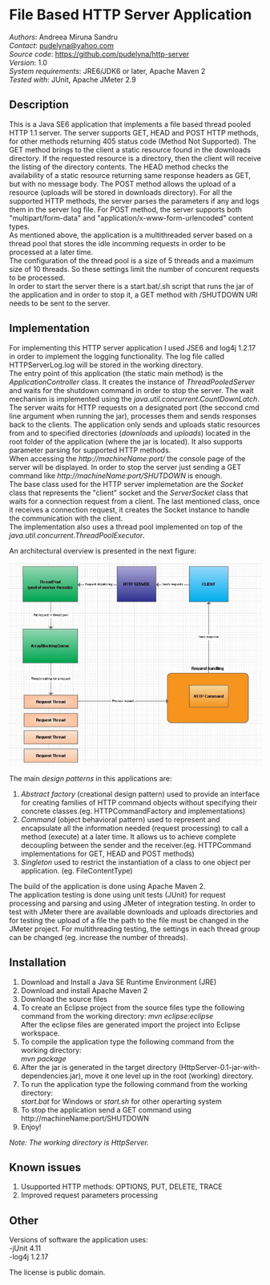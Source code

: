 File Based HTTP Server Application
================================

*Authors*: Andreea Miruna Sandru  
*Contact*: pudelyna@yahoo.com  
*Source code*: https://github.com/pudelyna/http-server  
*Version*: 1.0  
*System requirements*: JRE6/JDK6 or later, Apache Maven 2  
*Tested with*: JUnit, Apache JMeter 2.9  
  
Description
-------------------------

This is a Java SE6 application that implements a file based thread pooled HTTP 1.1 server. The server supports GET, HEAD and POST HTTP methods, for other methods returning 405 status code (Method Not Supported).
The GET method brings to the client a static resource found in the downloads directory. If the requested resource is a directory, then the client will receive the listing of the directory contents. The HEAD method checks the availability of a static resource returning same response headers as GET, but with no message body.
The POST method allows the upload of a resource (uploads will be stored in downloads directory). For all the supported HTTP methods, the server parses the parameters if any and logs them in the server log file.
For POST method, the server supports both "multipart/form-data" and "application/x-www-form-urlencoded" content types.  
As mentioned above, the application is a multithreaded server based on a thread pool that stores the idle incomming requests in order to be processed at a later time.  
The configuration of the thread pool is a size of 5 threads and a maximum size of 10 threads. So these settings limit the number of concurent requests to be processed.  
In order to start the server there is a start.bat/.sh script that runs the jar of the application and in order to stop it, a GET method with /SHUTDOWN URI needs to be sent to the server.  
  
Implementation
-------------------------  
For implementing this HTTP server application I used JSE6 and log4j 1.2.17 in order to implement the logging functionality. The log file called HTTPServerLog.log will be stored in the working directory.  
The entry point of this application (the static main method) is the *ApplicationController* class. It creates the instance of *ThreadPooledServer* and waits for the shutdown command in order to stop the server. The wait mechanism is implemented using the 
*java.util.concurrent.CountDownLatch*. The server waits for HTTP requests on a designated port (the seccond cmd line argument when running the jar), processes them and sends responses back to the clients. The application only sends and uploads static resources from and to specified directories (*downloads* and *uploads*) located in the root folder of the application (where the jar is located).
It also supports parameter parsing for supported HTTP methods.  
When accessing the *http://machineName:port/* the console page of the server will be displayed. In order to stop the server just sending a GET command like *http://machineName:port/SHUTDOWN* is enough.  
The base class used for the HTTP server implemetation are the *Socket* class that represents the "client" socket and the *ServerSocket* class that waits for a connection request from a client. The last mentioned class, once it receives a connection request, it creates the Socket instance to handle the communication with the client.  
The implementation also uses a thread pool implemented on top of the *java.util.concurrent.ThreadPoolExecutor*.  

An architectural overview is presented in the next figure:

![](/img/architecture.jpg "Architectural overview")
  
The main *design patterns* in this applications are:  
1. *Abstract factory* (creational design pattern) used to provide an interface for creating families of HTTP command objects without specifying their concrete classes.(eg. HTTPCommandFactory and implementations)  
2. *Command* (object behavioral pattern) used to represent and encapsulate all the information needed (request processing) to call a method (execute) at a later time. It allows us to achieve complete decoupling between the sender and the receiver.(eg. HTTPCommand implementations for GET, HEAD and POST methods)  
3. *Singleton* used to restrict the instantiation of a class to one object per application. (eg. FileContentType)  
  
The build of the application is done using Apache Maven 2.  
The application testing is done using unit tests (JUnit) for request processing and parsing and using JMeter of integration testing. In order to test with JMeter there are available downloads and uploads directories and for testing the upload of a file the path to the file must be changed in the JMeter project. For multithreading testing, the settings in each thread group can be changed (eg. increase the number of threads).  
  
Installation 
-------------------------   
1. 	Download and Install a Java SE Runtime Environment (JRE)  
2. 	Download and install Apache Maven 2  
3. 	Download the source files  
4. 	To create an Eclipse project from the source files type the following command from the working directory:
	*mvn eclipse:eclipse*  
	After the eclipse files are generated import the project into Eclipse workspace.  
5. 	To compile the application type the following command from the working directory:  
        *mvn package*  
6. 	After the jar is generated in the target directory (HttpServer-0.1-jar-with-dependencies.jar), move it one level up in the root (working) directory.  
7. 	To run the application type the following command from the working directory:  
        *start.bat* for Windows or *start.sh* for other operarting system 
8. 	To stop the application send a GET command using http://machineName:port/SHUTDOWN  
9.	Enjoy!  
  
*Note: The working directory is HttpServer.*
  	  
Known issues
-------------------------

1. Usupported HTTP methods:  OPTIONS, PUT, DELETE, TRACE  
2. Improved request parameters processing
  
Other
-------------------------

Versions of software the application uses:  
-jUnit 4.11  
-log4j 1.2.17  
  
The license is public domain. 


